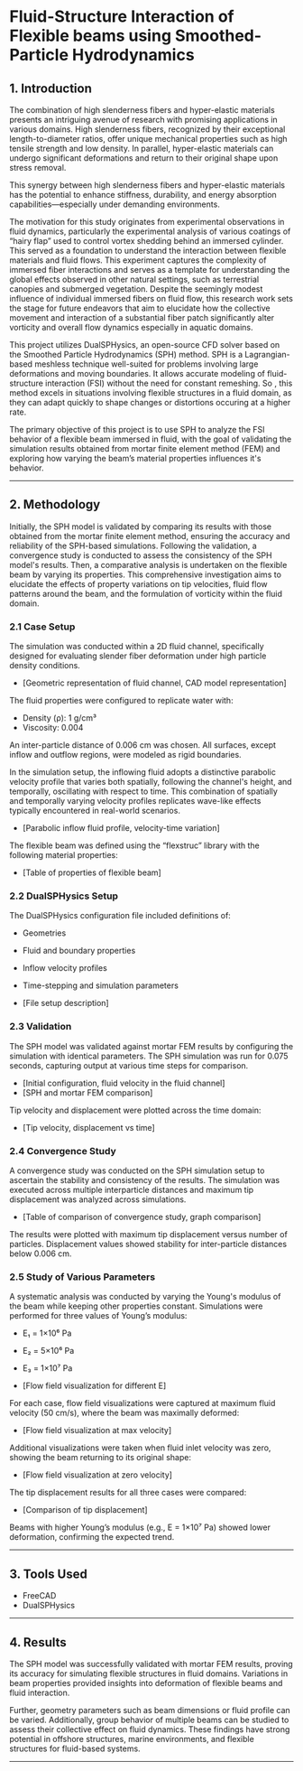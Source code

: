 # Fluid-Structure Interaction of Flexible beams using Smoothed-Particle Hydrodynamics

## 1. Introduction

The combination of high slenderness fibers and hyper-elastic materials presents an intriguing avenue of research with promising applications in various domains. High slenderness fibers, recognized by their exceptional length-to-diameter ratios, offer unique mechanical properties such as high tensile strength and low density. In parallel, hyper-elastic materials can undergo significant deformations and return to their original shape upon stress removal.

This synergy between high slenderness fibers and hyper-elastic materials has the potential to enhance stiffness, durability, and energy absorption capabilities—especially under demanding environments.

The motivation for this study originates from experimental observations in fluid dynamics, particularly the experimental analysis of various coatings of “hairy flap” used to control vortex shedding behind an immersed cylinder. This served as a foundation to understand the interaction between flexible materials and fluid flows. This experiment captures the complexity of immersed fiber interactions and serves as a template for understanding the global effects observed in other natural settings, such as terrestrial canopies and submerged vegetation. Despite the seemingly modest influence of individual immersed fibers on fluid flow, this research work sets the stage for future endeavors that aim to elucidate how the collective movement and interaction of a substantial fiber patch significantly alter vorticity and overall flow dynamics especially in aquatic domains.

This project utilizes DualSPHysics, an open-source CFD solver based on the Smoothed Particle Hydrodynamics (SPH) method. SPH is a Lagrangian-based meshless technique well-suited for problems involving large deformations and moving boundaries. It allows accurate modeling of fluid-structure interaction (FSI) without the need for constant remeshing. So , this method excels in situations involving flexible structures in a fluid domain, as they can adapt quickly to shape changes or distortions occuring at a higher rate.

The primary objective of this project is to use SPH to analyze the FSI behavior of a flexible beam immersed in fluid, with the goal of validating the simulation results obtained from mortar finite element method (FEM) and exploring how varying the beam’s material properties influences it's behavior.

---

## 2. Methodology

Initially, the SPH model is validated by comparing its results with those obtained from the mortar finite element method, ensuring the accuracy and reliability of the SPH-based simulations. Following the validation, a convergence study is conducted to assess the consistency of the SPH model's results. Then, a comparative analysis is undertaken on the flexible beam by varying its properties. This comprehensive investigation aims to elucidate the effects of property variations on tip velocities, fluid flow patterns around the beam, and the formulation of vorticity within the fluid domain.


### 2.1 Case Setup

The simulation was conducted within a 2D fluid channel, specifically designed for evaluating slender fiber deformation under high particle density conditions.

- [Geometric representation of fluid channel, CAD model representation]

The fluid properties were configured to replicate water with:
- Density (ρ): 1 g/cm³
- Viscosity: 0.004

An inter-particle distance of 0.006 cm was chosen. All surfaces, except inflow and outflow regions, were modeled as rigid boundaries.

In the simulation setup, the inflowing fluid adopts a distinctive parabolic velocity profile that varies both spatially, following the channel's height, and temporally, oscillating with respect to time. This combination of spatially and temporally varying velocity profiles replicates wave-like effects typically encountered in real-world scenarios.

- [Parabolic inflow fluid profile, velocity-time variation]

The flexible beam was defined using the “flexstruc” library with the following material properties:

- [Table of properties of flexible beam]

### 2.2 DualSPHysics Setup

The DualSPHysics configuration file included definitions of:
- Geometries
- Fluid and boundary properties
- Inflow velocity profiles
- Time-stepping and simulation parameters

- [File setup description]

### 2.3 Validation

The SPH model was validated against mortar FEM results by configuring the simulation with identical parameters. The SPH simulation was run for 0.075 seconds, capturing output at various time steps for comparison.

- [Initial configuration, fluid velocity in the fluid channel]
- [SPH and mortar FEM comparison]

Tip velocity and displacement were plotted across the time domain:

- [Tip velocity, displacement vs time]

### 2.4 Convergence Study

A convergence study was conducted on the SPH simulation setup to ascertain the stability and consistency of the results. The simulation was executed across multiple interparticle distances and maximum tip displacement was analyzed across simulations.

- [Table of comparison of convergence study, graph comparison]

The results were plotted with maximum tip displacement versus number of particles. Displacement values showed stability for inter-particle distances below 0.006 cm.

### 2.5 Study of Various Parameters

A systematic analysis was conducted by varying the Young's modulus of the beam while keeping other properties constant. Simulations were performed for three values of Young’s modulus:  
- E₁ = 1×10⁶ Pa  
- E₂ = 5×10⁶ Pa  
- E₃ = 1×10⁷ Pa

- [Flow field visualization for different E]

For each case, flow field visualizations were captured at maximum fluid velocity (50 cm/s), where the beam was maximally deformed:

- [Flow field visualization at max velocity]

Additional visualizations were taken when fluid inlet velocity was zero, showing the beam returning to its original shape:

- [Flow field visualization at zero velocity]

The tip displacement results for all three cases were compared:

- [Comparison of tip displacement]

Beams with higher Young’s modulus (e.g., E = 1×10⁷ Pa) showed lower deformation, confirming the expected trend.

---


## 3. Tools Used

- FreeCAD  
- DualSPHysics

---

## 4. Results

The SPH model was successfully validated with mortar FEM results, proving its accuracy for simulating flexible structures in fluid domains. Variations in beam properties provided insights into deformation of flexible beams and fluid interaction.

Further, geometry parameters such as beam dimensions or fluid profile can be varied. Additionally, group behavior of multiple beams can be studied to assess their collective effect on fluid dynamics. These findings have strong potential in offshore structures, marine environments, and flexible structures for fluid-based systems.

---
